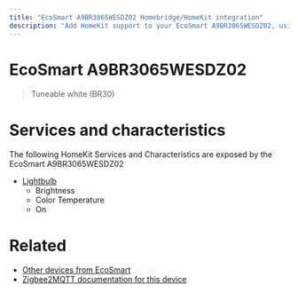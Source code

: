 ```yaml
---
title: "EcoSmart A9BR3065WESDZ02 Homebridge/HomeKit integration"
description: "Add HomeKit support to your EcoSmart A9BR3065WESDZ02, using Homebridge, Zigbee2MQTT and homebridge-z2m."
---
```

<!---
This file has been GENERATED using src/docgen/docgen.ts
DO NOT EDIT THIS FILE MANUALLY!
-->
# EcoSmart A9BR3065WESDZ02
> Tuneable white (BR30)


# Services and characteristics
The following HomeKit Services and Characteristics are exposed by
the EcoSmart A9BR3065WESDZ02

* [Lightbulb](../../light.md)
  * Brightness
  * Color Temperature
  * On


# Related
* [Other devices from EcoSmart](../index.md#ecosmart)
* [Zigbee2MQTT documentation for this device](https://www.zigbee2mqtt.io/devices/A9BR3065WESDZ02.html)